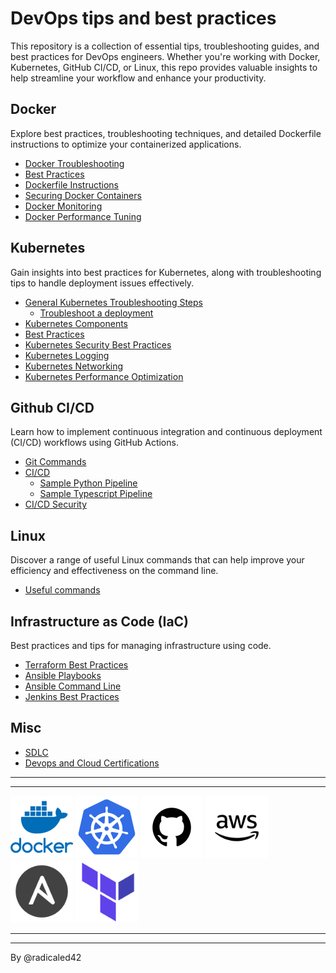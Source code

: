 # DevOps tips and best practices

This repository is a collection of essential tips, troubleshooting guides, and best practices for DevOps engineers. Whether you're working with Docker, Kubernetes, GitHub CI/CD, or Linux, this repo provides valuable insights to help streamline your workflow and enhance your productivity.

## Docker

Explore best practices, troubleshooting techniques, and detailed Dockerfile instructions to optimize your containerized applications.

- [Docker Troubleshooting](./docker/docker_troubleshooting.md)
- [Best Practices](./docker/docker_best_practices.md)
- [Dockerfile Instructions](./docker/dockerfile_instructions.md)
- [Securing Docker Containers](./docker/docker_security.md)
- [Docker Monitoring](./docker/docker_monitoring.md)
- [Docker Performance Tuning](./docker/docker_performance.md)

## Kubernetes

Gain insights into best practices for Kubernetes, along with troubleshooting tips to handle deployment issues effectively.

- [General Kubernetes Troubleshooting Steps](./kubernetes/general_troubleshooting.md)
  - [Troubleshoot a deployment](./kubernetes/troubleshooting_deployments.md)
- [Kubernetes Components](./kubernetes/kubernetes_components.md)
- [Best Practices](./kubernetes/best_practices.md)
- [Kubernetes Security Best Practices](./kubernetes/kubernetes_security.md)
- [Kubernetes Logging](./kubernetes/kubernetes_logging.md)
- [Kubernetes Networking](./kubernetes/kubernetes_networking.md)
- [Kubernetes Performance Optimization](./kubernetes/kubernetes_performance.md)

## Github CI/CD

Learn how to implement continuous integration and continuous deployment (CI/CD) workflows using GitHub Actions.

- [Git Commands](./github/git_commands.md)
- [CI/CD](./github/cicd.md)
  - [Sample Python Pipeline](./github/ci_pipeline_python.md)
  - [Sample Typescript Pipeline](/github/ci_pipeline_typescript.md)
- [CI/CD Security](./github/cicd_security.md)

## Linux

Discover a range of useful Linux commands that can help improve your efficiency and effectiveness on the command line.

- [Useful commands](./linux/useful_commands.md)

## Infrastructure as Code (IaC)

Best practices and tips for managing infrastructure using code.

  - [Terraform Best Practices](./iac/terraform_best_practices.md)
  - [Ansible Playbooks](./iac/ansible_playbooks.md)
  - [Ansible Command Line](./iac/ansible_command_line.md)
  - [Jenkins Best Practices](./iac/jenkins_best_practices.md)

## Misc

- [SDLC](./AWS/sdlc.md)
- [Devops and Cloud Certifications](./misc/devops_cloud_certifications.md)

----
----

<p float="left">
  <img src="./files/docker.png" alt="Docker" width="100" />
  <img src="./files/kubernetes.png" alt="Kubernetes" width="100" />
  <img src="./files/github.png" alt="GitHub" width="100" />
  <img src="./files/4923041_aws_icon.png" alt="AWS" width="100" />
  <img src="./files/icons8-ansible-240.png" alt="Ansible" width="100" />
  <img src="./files/icons8-terraform-240.png" alt="Terraform" width="100" />
</p>

----
----

By @radicaled42